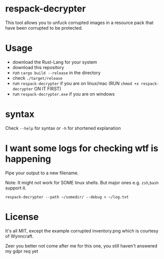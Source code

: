 # respack-decrypter

This tool allows you to unfuck corrupted images in a resource pack that have been corrupted to be protected. 

# Usage

- download the Rust-Lang for your system
- download this repository
- run `cargo build --release` in the directory
- check `./target/release`
- run `respack-decrypter` if you are on linux/mac (RUN `chmod +x respack-decrypter` ON IT FIRST) 
- run  `respack-decrypter.exe` if you are on windows

# syntax

Check `--help` for syntax or `-h` for shortened explanation

# I want some logs for checking wtf is happening

Pipe your output to a new filename. 

Note: It might not work for SOME linux shells. But major ones e.g. `zsh`,`bash` support it.

`respack-decrypter --path ~/somedir/ --debug > ~/log.txt`

# License

It's all MIT, except the example corrupted inventory.png which is courtesy of Wynncraft. 

Zeer you better not come after me for this one, you still haven't answered my gdpr req yet